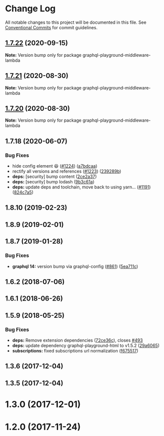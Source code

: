 # Change Log

All notable changes to this project will be documented in this file.
See [Conventional Commits](https://conventionalcommits.org) for commit guidelines.

## [1.7.22](https://github.com/graphcool/graphql-playground/compare/graphql-playground-middleware-lambda@1.7.21...graphql-playground-middleware-lambda@1.7.22) (2020-09-15)

**Note:** Version bump only for package graphql-playground-middleware-lambda





## [1.7.21](https://github.com/graphcool/graphql-playground/compare/graphql-playground-middleware-lambda@1.7.20...graphql-playground-middleware-lambda@1.7.21) (2020-08-30)

**Note:** Version bump only for package graphql-playground-middleware-lambda





## [1.7.20](https://github.com/graphcool/graphql-playground/compare/graphql-playground-middleware-lambda@1.7.18...graphql-playground-middleware-lambda@1.7.20) (2020-08-30)

**Note:** Version bump only for package graphql-playground-middleware-lambda





## 1.7.18 (2020-06-07)


### Bug Fixes

* hide config element 😆 ([#1224](https://github.com/graphcool/graphql-playground/issues/1224)) ([a7bdcaa](https://github.com/graphcool/graphql-playground/commit/a7bdcaa669f21603ded80bb9c59c4ab41597161a))
* rectify all versions and references ([#1223](https://github.com/graphcool/graphql-playground/issues/1223)) ([239289b](https://github.com/graphcool/graphql-playground/commit/239289b3e9da1744b23b7ef2694b1ed6370e3c16))
* **deps:** [security] bump content ([2ce2a37](https://github.com/graphcool/graphql-playground/commit/2ce2a376481f25b0bff5f2fdad164479415b1932))
* **deps:** [security] bump lodash ([9b3c61a](https://github.com/graphcool/graphql-playground/commit/9b3c61a6ae7e84748eeffffca54c63bc1b6d1553))
* **deps:** update deps and toolchain, move back to using yarn… ([#1191](https://github.com/graphcool/graphql-playground/issues/1191)) ([824c7a5](https://github.com/graphcool/graphql-playground/commit/824c7a57f0284f022726a8b8840aafc3e8720ccd))



## 1.8.10 (2019-02-23)



## 1.8.9 (2019-02-01)



## 1.8.7 (2019-01-28)


### Bug Fixes

* **graphql 14:** version bump via graphql-config ([#861](https://github.com/graphcool/graphql-playground/issues/861)) ([5ea711c](https://github.com/graphcool/graphql-playground/commit/5ea711c590c1265c873324b28cd3483d3e05dc98))



## 1.6.2 (2018-07-06)



## 1.6.1 (2018-06-26)



## 1.5.9 (2018-05-25)


### Bug Fixes

* **deps:** Remove extension dependencies ([72ce36c](https://github.com/graphcool/graphql-playground/commit/72ce36cdd96f35efefd916993a949e646c5f94b2)), closes [#493](https://github.com/graphcool/graphql-playground/issues/493)
* **deps:** update dependency graphql-playground-html to v1.5.2 ([29a6065](https://github.com/graphcool/graphql-playground/commit/29a6065f5c93d5efebb9c80549ef5467cc80da54))
* **subscriptions:** fixed subscriptions url normalization ([f675517](https://github.com/graphcool/graphql-playground/commit/f67551718fb93d9170ca393e996e588a8fa834c8))



## 1.3.6 (2017-12-04)



## 1.3.5 (2017-12-04)



# 1.3.0 (2017-12-01)



# 1.2.0 (2017-11-24)
